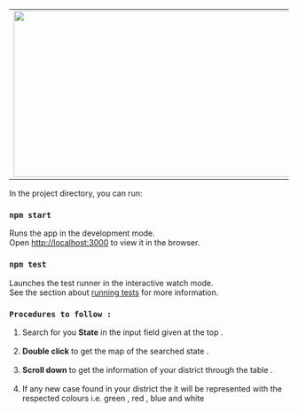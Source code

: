 
<table>
  <tr>
 <td><img src="images/19.gif" height="300px" width="550px"  /></td>
 <td>
   This is the glimpes of the project . <br/>
   It is developed using <b>react js</b> , which is a library of a <b>js</b> (javascript) .
   <b>EXTRA PACKAGES USED ARE :</b>
   <ul>
   <b><li>Radium</li></b>
   <b><li>ReactBootstrap</li></b>
   <b><li>Chartjs</li></b>
   <b><li>3 APIs'</li></b>
   <b><li>FontAwesome</li></b>  
   </ul>
 <td>
  </tr>
  </table>







In the project directory, you can run:

### `npm start`

Runs the app in the development mode.<br />
Open [http://localhost:3000](http://localhost:3000) to view it in the browser.

### `npm test`

Launches the test runner in the interactive watch mode.<br />
See the section about [running tests](https://facebook.github.io/create-react-app/docs/running-tests) for more information.


### `Procedures to follow :`
  <ol>
  <li>Search for you <b>State</b> in the input field given at the top .</li><br/>
  <li><b>Double click</b> to get the map of the searched state .</li><br/>
  <li><b>Scroll down</b> to get the information of your district through the table .</li><br/>
  <li>If any new case found in your district the it will be represented with the respected colours i.e. green , red , blue and white</li><br/>
  </ul>
